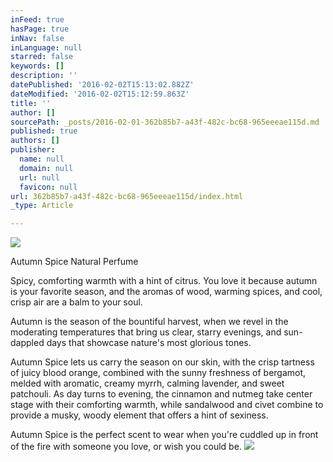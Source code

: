 ```yaml
---
inFeed: true
hasPage: true
inNav: false
inLanguage: null
starred: false
keywords: []
description: ''
datePublished: '2016-02-02T15:13:02.882Z'
dateModified: '2016-02-02T15:12:59.863Z'
title: ''
author: []
sourcePath: _posts/2016-02-01-362b85b7-a43f-482c-bc68-965eeeae115d.md
published: true
authors: []
publisher:
  name: null
  domain: null
  url: null
  favicon: null
url: 362b85b7-a43f-482c-bc68-965eeeae115d/index.html
_type: Article

---
```

![](https://the-grid-user-content.s3-us-west-2.amazonaws.com/78ab2c97-5594-4306-99d0-1f75f17fb333.jpg)

Autumn Spice Natural Perfume

Spicy, comforting warmth with a hint of citrus. You love it because 
autumn is your favorite season, and the aromas of wood, warming spices, 
and cool, crisp air are a balm to your soul. 
  
Autumn is the season of the bountiful harvest, when we revel in the 
moderating temperatures that bring us clear, starry evenings, and 
sun-dappled days that showcase nature's most glorious tones. 
  
Autumn Spice lets us carry the season on our skin, with the crisp 
tartness of juicy blood orange, combined with the sunny freshness of 
bergamot, melded with aromatic, creamy myrrh, calming lavender, and 
sweet patchouli. As day turns to evening, the cinnamon and nutmeg take 
center stage with their comforting warmth, while sandalwood and civet 
combine to provide a musky, woody element that offers a hint of 
sexiness. 
  
Autumn Spice is the perfect scent to wear when you're cuddled up in 
front of the fire with someone you love, or wish you could be. ![](https://the-grid-user-content.s3-us-west-2.amazonaws.com/8d26eb60-7b0d-4ddb-8066-77b9541cdd73.jpg)